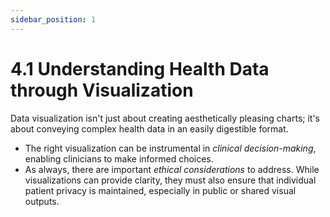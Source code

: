 ```yaml
---
sidebar_position: 1
---
```


# 4.1 Understanding Health Data through Visualization

Data visualization isn't just about creating aesthetically pleasing charts; it's about conveying complex health data in an easily digestible format.

- The right visualization can be instrumental in *clinical decision-making*, enabling clinicians to make informed choices.
- As always, there are important *ethical considerations* to address. While visualizations can provide clarity, they must also ensure that individual patient privacy is maintained, especially in public or shared visual outputs.
